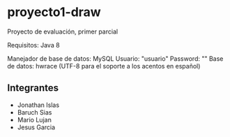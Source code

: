 # proyecto1-draw
Proyecto de evaluación, primer parcial


Requisitos:
Java 8

Manejador de base de datos: MySQL
Usuario: "usuario"
Password: ""
Base de datos: hwrace (UTF-8 para el soporte a los acentos en español)

## Integrantes

* Jonathan Islas
* Baruch Sias
* Mario Lujan
* Jesus Garcia
